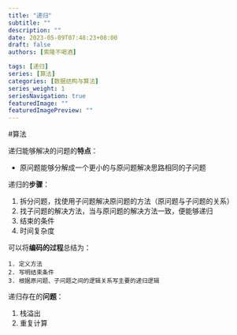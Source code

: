 ```yaml
---
title: "递归"
subtitle: ""
description: ""
date: 2023-05-09T07:48:23+08:00
draft: false
authors: [索隆不喝酒]

tags: [递归]
series: [算法]
categories: [数据结构与算法]
series_weight: 1
seriesNavigation: true
featuredImage: ""
featuredImagePreview: ""
---
```

<!--more-->


#算法

递归能够解决的问题的**特点**：
- 原问题能够分解成一个更小的与原问题解决思路相同的子问题

递归的**步骤**：
1. 拆分问题，找使用子问题解决原问题的方法（原问题与子问题的关系）
2. 找子问题的解决方法，当与原问题的解决方法一致，便能够递归
3. 结束的条件
4. 时间复杂度

可以将**编码的过程**总结为：
```
1. 定义方法
2. 写明结束条件
3. 根据原问题、子问题之间的逻辑关系写主要的递归逻辑
```

递归存在的**问题**：
1. 栈溢出
2. 重复计算

